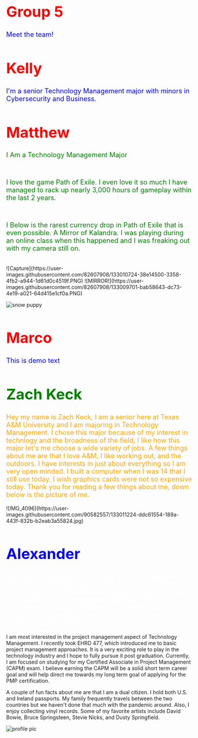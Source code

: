 
   <html>    
      <head>      
         <title>HTMLFont size</title>    
      </head>    
      <body>      
         <h1 style="color:red;font-size:40px;">Group 5</h1>      
         <p style="color:blue;font-size:18px;">Meet the team!</p>    
      </body>
</html>


   <html>    
      <head>      
         <title>HTMLFont size</title>    
      </head>    
      <body>      
         <h1 style="color:red;font-size:40px;">Kelly</h1>      
         <p style="color:blue;font-size:18px;">I'm a senior Technology Management major with minors in Cybersecurity and Business.</p>    
      </body>
</html>


   <html>    
      <head>      
         <title>HTMLFont size</title>    
      </head>    
      <body>      
         <h1 style="color:red;font-size:40px;">Matthew</h1>      
         <p style="color:green;font-size:18px;">I Am a Technology Management Major</p><br>
         <p style="color:green;font-size:18px;">I love the game Path of Exile. I even love it so much I have managed to rack up nearly 3,000 hours of gameplay within the last 2 years.</p><br>
         <p style="color:green;font-size:18px;">I Below is the rarest currency drop in Path of Exile that is even possible. A Mirror of Kalandra. I was playing during an online class when this happened and I was freaking out with my camera still on.</p><br>
      </body>
</html>
![Capture](https://user-images.githubusercontent.com/82607908/133010724-38e14500-3358-4fb2-a944-1d61d0c4519f.PNG)
![MIRROR!](https://user-images.githubusercontent.com/82607908/133009701-bab58643-dc73-4e19-a021-64d415e1cf0a.PNG)

![snow puppy](https://user-images.githubusercontent.com/90581187/133009919-ab365cd4-4080-4a15-b6ae-d1d6b4e791d5.jpg)

   <html>    
      <head>      
         <title>HTMLFont size</title>    
      </head>    
      <body>      
         <h1 style="color:red;font-size:40px;">Marco</h1>      
         <p style="color:blue;font-size:18px;">This is demo text</p>    
      </body>
</html>


   <html>    
      <head>      
         <title>HTMLFont size</title>    
      </head>    
      <body>      
         <h1 style="color:green;font-size:40px;">Zach Keck</h1>      
         <p style="color:orange;font-size:18px;">Hey my name is Zach Keck, I am a senior here at Texas A&M University and I am majoring in Technology Management. I chose this major because of my interest in technlogy and the broadness of the field, I like how this major let's me choose a wide variety of jobs. A few things about me are that I love A&M, I like working out, and the outdoors. I have interests in just about everything so I am very open minded. I built a computer when I was 14 that I still use today. I wish graphics cards were not so expensive today. Thank you for reading a few things about me, down below is the picture of me.</p>    
      </body>
</html>
![IMG_4096](https://user-images.githubusercontent.com/90582557/133011224-ddc61554-189a-443f-832b-b2eab3a55824.jpg)


   <html>    
      <head>      
         <title>HTMLFont size</title>    
      </head>    
      <body>      
         <h1 style="color:blue;font-size:40px;">Alexander</h1>      
         <p style="color:white;font-size:18px;">My name is Alexander Forde. I was born and raised in Austin, TX. I am targeting my internship search for the Spring 2022 semester, hopefully staying within the Austin area. However, as a prospective graduate of the Technology Management program, I would be open to any of the Texas metropolitan areas since tech seems to cluster around the cities.

I am most interested in the project management aspect of Technology Management. I recently took EHRD 477, which introduced me to basic project management approaches. It is a very exciting role to play in the technology industry and I hope to fully pursue it post graduation. Currently, I am focused on studying for my Certified Associate in Project Management (CAPM) exam. I believe earning the CAPM will be a solid short term career goal and will help direct me towards my long term goal of applying for the PMP certification.
         
A couple of fun facts about me are that I am a dual citizen. I hold both U.S. and Ireland passports. My family frequently travels between the two countries but we haven't done that much with the pandemic around. Also, I enjoy collecting vinyl records. Some of my favorite artists include David Bowie, Bruce Springsteen, Stevie Nicks, and Dusty Springfield.</p>    
   </body>

![profile pic](https://user-images.githubusercontent.com/90581187/133010854-ca158b84-33f9-4dce-bf1a-c833d04e44c8.jpg)

</html>

